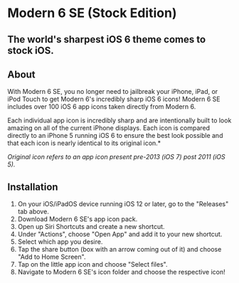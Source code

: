 # Modern 6 SE (Stock Edition)

## The world's sharpest iOS 6 theme comes to stock iOS.

## About

With Modern 6 SE, you no longer need to jailbreak your iPhone, iPad, or iPod Touch to get Modern 6's incredibly sharp iOS 6 icons! Modern 6 SE includes over 100 iOS 6 app icons taken directly from Modern 6. 

Each individual app icon is  incredibly sharp and are intentionally built to look amazing on all of the current iPhone displays. Each icon is compared directly to an iPhone 5 running iOS 6 to ensure the best look possible and that each icon is nearly identical to its original icon.* 

*Original icon refers to an app icon present pre-2013 (iOS 7) post 2011 (iOS 5).*

## Installation

1. On your iOS/iPadOS device running iOS 12 or later, go to the "Releases" tab above.
2. Download Modern 6 SE's app icon pack.
3. Open up Siri Shortcuts and create a new shortcut.
4. Under "Actions", choose "Open App" and add it to your new shortcut.
5. Select which app you desire.
6. Tap the share button (box with an arrow coming out of it) and choose "Add to Home Screen".
7. Tap on the little app icon and choose "Select files".
8. Navigate to Modern 6 SE's icon folder and choose the respective icon!
